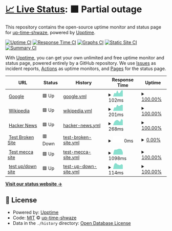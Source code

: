 # [📈 Live Status](https://up-time-shwaze.github.io/uptime-shwaze): <!--live status--> **🟧 Partial outage**

This repository contains the open-source uptime monitor and status page for [up-time-shwaze](https://up-time-shwaze.github.io/uptime-shwaze), powered by [Upptime](https://github.com/upptime/upptime).

[![Uptime CI](https://github.com/up-time-shwaze/uptime-shwaze/workflows/Uptime%20CI/badge.svg)](https://github.com/up-time-shwaze/uptime-shwaze/actions?query=workflow%3A%22Uptime+CI%22)
[![Response Time CI](https://github.com/up-time-shwaze/uptime-shwaze/workflows/Response%20Time%20CI/badge.svg)](https://github.com/up-time-shwaze/uptime-shwaze/actions?query=workflow%3A%22Response+Time+CI%22)
[![Graphs CI](https://github.com/up-time-shwaze/uptime-shwaze/workflows/Graphs%20CI/badge.svg)](https://github.com/up-time-shwaze/uptime-shwaze/actions?query=workflow%3A%22Graphs+CI%22)
[![Static Site CI](https://github.com/up-time-shwaze/uptime-shwaze/workflows/Static%20Site%20CI/badge.svg)](https://github.com/up-time-shwaze/uptime-shwaze/actions?query=workflow%3A%22Static+Site+CI%22)
[![Summary CI](https://github.com/up-time-shwaze/uptime-shwaze/workflows/Summary%20CI/badge.svg)](https://github.com/up-time-shwaze/uptime-shwaze/actions?query=workflow%3A%22Summary+CI%22)

With [Upptime](https://upptime.js.org), you can get your own unlimited and free uptime monitor and status page, powered entirely by a GitHub repository. We use [Issues](https://github.com/up-time-shwaze/uptime-shwaze/issues) as incident reports, [Actions](https://github.com/up-time-shwaze/uptime-shwaze/actions) as uptime monitors, and [Pages](https://up-time-shwaze.github.io/uptime-shwaze) for the status page.

<!--start: status pages-->
<!-- This summary is generated by Upptime (https://github.com/upptime/upptime) -->
<!-- Do not edit this manually, your changes will be overwritten -->
<!-- prettier-ignore -->
| URL | Status | History | Response Time | Uptime |
| --- | ------ | ------- | ------------- | ------ |
| <img alt="" src="https://favicons.githubusercontent.com/www.google.com" height="13"> [Google](https://www.google.com) | 🟩 Up | [google.yml](https://github.com/shwaze/up-time/commits/HEAD/history/google.yml) | <details><summary><img alt="Response time graph" src="./graphs/google/response-time-week.png" height="20"> 102ms</summary><br><a href="https://shwaze.github.io/up-time/history/google"><img alt="Response time 183" src="https://img.shields.io/endpoint?url=https%3A%2F%2Fraw.githubusercontent.com%2Fshwaze%2Fup-time%2FHEAD%2Fapi%2Fgoogle%2Fresponse-time.json"></a><br><a href="https://shwaze.github.io/up-time/history/google"><img alt="24-hour response time 109" src="https://img.shields.io/endpoint?url=https%3A%2F%2Fraw.githubusercontent.com%2Fshwaze%2Fup-time%2FHEAD%2Fapi%2Fgoogle%2Fresponse-time-day.json"></a><br><a href="https://shwaze.github.io/up-time/history/google"><img alt="7-day response time 102" src="https://img.shields.io/endpoint?url=https%3A%2F%2Fraw.githubusercontent.com%2Fshwaze%2Fup-time%2FHEAD%2Fapi%2Fgoogle%2Fresponse-time-week.json"></a><br><a href="https://shwaze.github.io/up-time/history/google"><img alt="30-day response time 141" src="https://img.shields.io/endpoint?url=https%3A%2F%2Fraw.githubusercontent.com%2Fshwaze%2Fup-time%2FHEAD%2Fapi%2Fgoogle%2Fresponse-time-month.json"></a><br><a href="https://shwaze.github.io/up-time/history/google"><img alt="1-year response time 183" src="https://img.shields.io/endpoint?url=https%3A%2F%2Fraw.githubusercontent.com%2Fshwaze%2Fup-time%2FHEAD%2Fapi%2Fgoogle%2Fresponse-time-year.json"></a></details> | <details><summary><a href="https://shwaze.github.io/up-time/history/google">100.00%</a></summary><a href="https://shwaze.github.io/up-time/history/google"><img alt="All-time uptime 100.00%" src="https://img.shields.io/endpoint?url=https%3A%2F%2Fraw.githubusercontent.com%2Fshwaze%2Fup-time%2FHEAD%2Fapi%2Fgoogle%2Fuptime.json"></a><br><a href="https://shwaze.github.io/up-time/history/google"><img alt="24-hour uptime 100.00%" src="https://img.shields.io/endpoint?url=https%3A%2F%2Fraw.githubusercontent.com%2Fshwaze%2Fup-time%2FHEAD%2Fapi%2Fgoogle%2Fuptime-day.json"></a><br><a href="https://shwaze.github.io/up-time/history/google"><img alt="7-day uptime 100.00%" src="https://img.shields.io/endpoint?url=https%3A%2F%2Fraw.githubusercontent.com%2Fshwaze%2Fup-time%2FHEAD%2Fapi%2Fgoogle%2Fuptime-week.json"></a><br><a href="https://shwaze.github.io/up-time/history/google"><img alt="30-day uptime 100.00%" src="https://img.shields.io/endpoint?url=https%3A%2F%2Fraw.githubusercontent.com%2Fshwaze%2Fup-time%2FHEAD%2Fapi%2Fgoogle%2Fuptime-month.json"></a><br><a href="https://shwaze.github.io/up-time/history/google"><img alt="1-year uptime 100.00%" src="https://img.shields.io/endpoint?url=https%3A%2F%2Fraw.githubusercontent.com%2Fshwaze%2Fup-time%2FHEAD%2Fapi%2Fgoogle%2Fuptime-year.json"></a></details>
| <img alt="" src="https://favicons.githubusercontent.com/en.wikipedia.org" height="13"> [Wikipedia](https://en.wikipedia.org) | 🟩 Up | [wikipedia.yml](https://github.com/shwaze/up-time/commits/HEAD/history/wikipedia.yml) | <details><summary><img alt="Response time graph" src="./graphs/wikipedia/response-time-week.png" height="20"> 201ms</summary><br><a href="https://shwaze.github.io/up-time/history/wikipedia"><img alt="Response time 233" src="https://img.shields.io/endpoint?url=https%3A%2F%2Fraw.githubusercontent.com%2Fshwaze%2Fup-time%2FHEAD%2Fapi%2Fwikipedia%2Fresponse-time.json"></a><br><a href="https://shwaze.github.io/up-time/history/wikipedia"><img alt="24-hour response time 207" src="https://img.shields.io/endpoint?url=https%3A%2F%2Fraw.githubusercontent.com%2Fshwaze%2Fup-time%2FHEAD%2Fapi%2Fwikipedia%2Fresponse-time-day.json"></a><br><a href="https://shwaze.github.io/up-time/history/wikipedia"><img alt="7-day response time 201" src="https://img.shields.io/endpoint?url=https%3A%2F%2Fraw.githubusercontent.com%2Fshwaze%2Fup-time%2FHEAD%2Fapi%2Fwikipedia%2Fresponse-time-week.json"></a><br><a href="https://shwaze.github.io/up-time/history/wikipedia"><img alt="30-day response time 217" src="https://img.shields.io/endpoint?url=https%3A%2F%2Fraw.githubusercontent.com%2Fshwaze%2Fup-time%2FHEAD%2Fapi%2Fwikipedia%2Fresponse-time-month.json"></a><br><a href="https://shwaze.github.io/up-time/history/wikipedia"><img alt="1-year response time 233" src="https://img.shields.io/endpoint?url=https%3A%2F%2Fraw.githubusercontent.com%2Fshwaze%2Fup-time%2FHEAD%2Fapi%2Fwikipedia%2Fresponse-time-year.json"></a></details> | <details><summary><a href="https://shwaze.github.io/up-time/history/wikipedia">100.00%</a></summary><a href="https://shwaze.github.io/up-time/history/wikipedia"><img alt="All-time uptime 100.00%" src="https://img.shields.io/endpoint?url=https%3A%2F%2Fraw.githubusercontent.com%2Fshwaze%2Fup-time%2FHEAD%2Fapi%2Fwikipedia%2Fuptime.json"></a><br><a href="https://shwaze.github.io/up-time/history/wikipedia"><img alt="24-hour uptime 100.00%" src="https://img.shields.io/endpoint?url=https%3A%2F%2Fraw.githubusercontent.com%2Fshwaze%2Fup-time%2FHEAD%2Fapi%2Fwikipedia%2Fuptime-day.json"></a><br><a href="https://shwaze.github.io/up-time/history/wikipedia"><img alt="7-day uptime 100.00%" src="https://img.shields.io/endpoint?url=https%3A%2F%2Fraw.githubusercontent.com%2Fshwaze%2Fup-time%2FHEAD%2Fapi%2Fwikipedia%2Fuptime-week.json"></a><br><a href="https://shwaze.github.io/up-time/history/wikipedia"><img alt="30-day uptime 100.00%" src="https://img.shields.io/endpoint?url=https%3A%2F%2Fraw.githubusercontent.com%2Fshwaze%2Fup-time%2FHEAD%2Fapi%2Fwikipedia%2Fuptime-month.json"></a><br><a href="https://shwaze.github.io/up-time/history/wikipedia"><img alt="1-year uptime 100.00%" src="https://img.shields.io/endpoint?url=https%3A%2F%2Fraw.githubusercontent.com%2Fshwaze%2Fup-time%2FHEAD%2Fapi%2Fwikipedia%2Fuptime-year.json"></a></details>
| <img alt="" src="https://favicons.githubusercontent.com/news.ycombinator.com" height="13"> [Hacker News](https://news.ycombinator.com) | 🟩 Up | [hacker-news.yml](https://github.com/shwaze/up-time/commits/HEAD/history/hacker-news.yml) | <details><summary><img alt="Response time graph" src="./graphs/hacker-news/response-time-week.png" height="20"> 268ms</summary><br><a href="https://shwaze.github.io/up-time/history/hacker-news"><img alt="Response time 274" src="https://img.shields.io/endpoint?url=https%3A%2F%2Fraw.githubusercontent.com%2Fshwaze%2Fup-time%2FHEAD%2Fapi%2Fhacker-news%2Fresponse-time.json"></a><br><a href="https://shwaze.github.io/up-time/history/hacker-news"><img alt="24-hour response time 309" src="https://img.shields.io/endpoint?url=https%3A%2F%2Fraw.githubusercontent.com%2Fshwaze%2Fup-time%2FHEAD%2Fapi%2Fhacker-news%2Fresponse-time-day.json"></a><br><a href="https://shwaze.github.io/up-time/history/hacker-news"><img alt="7-day response time 268" src="https://img.shields.io/endpoint?url=https%3A%2F%2Fraw.githubusercontent.com%2Fshwaze%2Fup-time%2FHEAD%2Fapi%2Fhacker-news%2Fresponse-time-week.json"></a><br><a href="https://shwaze.github.io/up-time/history/hacker-news"><img alt="30-day response time 261" src="https://img.shields.io/endpoint?url=https%3A%2F%2Fraw.githubusercontent.com%2Fshwaze%2Fup-time%2FHEAD%2Fapi%2Fhacker-news%2Fresponse-time-month.json"></a><br><a href="https://shwaze.github.io/up-time/history/hacker-news"><img alt="1-year response time 274" src="https://img.shields.io/endpoint?url=https%3A%2F%2Fraw.githubusercontent.com%2Fshwaze%2Fup-time%2FHEAD%2Fapi%2Fhacker-news%2Fresponse-time-year.json"></a></details> | <details><summary><a href="https://shwaze.github.io/up-time/history/hacker-news">100.00%</a></summary><a href="https://shwaze.github.io/up-time/history/hacker-news"><img alt="All-time uptime 99.99%" src="https://img.shields.io/endpoint?url=https%3A%2F%2Fraw.githubusercontent.com%2Fshwaze%2Fup-time%2FHEAD%2Fapi%2Fhacker-news%2Fuptime.json"></a><br><a href="https://shwaze.github.io/up-time/history/hacker-news"><img alt="24-hour uptime 100.00%" src="https://img.shields.io/endpoint?url=https%3A%2F%2Fraw.githubusercontent.com%2Fshwaze%2Fup-time%2FHEAD%2Fapi%2Fhacker-news%2Fuptime-day.json"></a><br><a href="https://shwaze.github.io/up-time/history/hacker-news"><img alt="7-day uptime 100.00%" src="https://img.shields.io/endpoint?url=https%3A%2F%2Fraw.githubusercontent.com%2Fshwaze%2Fup-time%2FHEAD%2Fapi%2Fhacker-news%2Fuptime-week.json"></a><br><a href="https://shwaze.github.io/up-time/history/hacker-news"><img alt="30-day uptime 99.87%" src="https://img.shields.io/endpoint?url=https%3A%2F%2Fraw.githubusercontent.com%2Fshwaze%2Fup-time%2FHEAD%2Fapi%2Fhacker-news%2Fuptime-month.json"></a><br><a href="https://shwaze.github.io/up-time/history/hacker-news"><img alt="1-year uptime 99.98%" src="https://img.shields.io/endpoint?url=https%3A%2F%2Fraw.githubusercontent.com%2Fshwaze%2Fup-time%2FHEAD%2Fapi%2Fhacker-news%2Fuptime-year.json"></a></details>
| <img alt="" src="https://favicons.githubusercontent.com/thissitedoesnotexist.koj.co" height="13"> [Test Broken Site](https://thissitedoesnotexist.koj.co) | 🟥 Down | [test-broken-site.yml](https://github.com/shwaze/up-time/commits/HEAD/history/test-broken-site.yml) | <details><summary><img alt="Response time graph" src="./graphs/test-broken-site/response-time-week.png" height="20"> 0ms</summary><br><a href="https://shwaze.github.io/up-time/history/test-broken-site"><img alt="Response time 1781" src="https://img.shields.io/endpoint?url=https%3A%2F%2Fraw.githubusercontent.com%2Fshwaze%2Fup-time%2FHEAD%2Fapi%2Ftest-broken-site%2Fresponse-time.json"></a><br><a href="https://shwaze.github.io/up-time/history/test-broken-site"><img alt="24-hour response time 0" src="https://img.shields.io/endpoint?url=https%3A%2F%2Fraw.githubusercontent.com%2Fshwaze%2Fup-time%2FHEAD%2Fapi%2Ftest-broken-site%2Fresponse-time-day.json"></a><br><a href="https://shwaze.github.io/up-time/history/test-broken-site"><img alt="7-day response time 0" src="https://img.shields.io/endpoint?url=https%3A%2F%2Fraw.githubusercontent.com%2Fshwaze%2Fup-time%2FHEAD%2Fapi%2Ftest-broken-site%2Fresponse-time-week.json"></a><br><a href="https://shwaze.github.io/up-time/history/test-broken-site"><img alt="30-day response time 0" src="https://img.shields.io/endpoint?url=https%3A%2F%2Fraw.githubusercontent.com%2Fshwaze%2Fup-time%2FHEAD%2Fapi%2Ftest-broken-site%2Fresponse-time-month.json"></a><br><a href="https://shwaze.github.io/up-time/history/test-broken-site"><img alt="1-year response time 1781" src="https://img.shields.io/endpoint?url=https%3A%2F%2Fraw.githubusercontent.com%2Fshwaze%2Fup-time%2FHEAD%2Fapi%2Ftest-broken-site%2Fresponse-time-year.json"></a></details> | <details><summary><a href="https://shwaze.github.io/up-time/history/test-broken-site">0.00%</a></summary><a href="https://shwaze.github.io/up-time/history/test-broken-site"><img alt="All-time uptime 26.02%" src="https://img.shields.io/endpoint?url=https%3A%2F%2Fraw.githubusercontent.com%2Fshwaze%2Fup-time%2FHEAD%2Fapi%2Ftest-broken-site%2Fuptime.json"></a><br><a href="https://shwaze.github.io/up-time/history/test-broken-site"><img alt="24-hour uptime 0.00%" src="https://img.shields.io/endpoint?url=https%3A%2F%2Fraw.githubusercontent.com%2Fshwaze%2Fup-time%2FHEAD%2Fapi%2Ftest-broken-site%2Fuptime-day.json"></a><br><a href="https://shwaze.github.io/up-time/history/test-broken-site"><img alt="7-day uptime 0.00%" src="https://img.shields.io/endpoint?url=https%3A%2F%2Fraw.githubusercontent.com%2Fshwaze%2Fup-time%2FHEAD%2Fapi%2Ftest-broken-site%2Fuptime-week.json"></a><br><a href="https://shwaze.github.io/up-time/history/test-broken-site"><img alt="30-day uptime 1.38%" src="https://img.shields.io/endpoint?url=https%3A%2F%2Fraw.githubusercontent.com%2Fshwaze%2Fup-time%2FHEAD%2Fapi%2Ftest-broken-site%2Fuptime-month.json"></a><br><a href="https://shwaze.github.io/up-time/history/test-broken-site"><img alt="1-year uptime 26.02%" src="https://img.shields.io/endpoint?url=https%3A%2F%2Fraw.githubusercontent.com%2Fshwaze%2Fup-time%2FHEAD%2Fapi%2Ftest-broken-site%2Fuptime-year.json"></a></details>
| <img alt="" src="https://favicons.githubusercontent.com/mecca.coffee" height="13"> [Test mecca site](https://mecca.coffee) | 🟩 Up | [test-mecca-site.yml](https://github.com/shwaze/up-time/commits/HEAD/history/test-mecca-site.yml) | <details><summary><img alt="Response time graph" src="./graphs/test-mecca-site/response-time-week.png" height="20"> 1098ms</summary><br><a href="https://shwaze.github.io/up-time/history/test-mecca-site"><img alt="Response time 1083" src="https://img.shields.io/endpoint?url=https%3A%2F%2Fraw.githubusercontent.com%2Fshwaze%2Fup-time%2FHEAD%2Fapi%2Ftest-mecca-site%2Fresponse-time.json"></a><br><a href="https://shwaze.github.io/up-time/history/test-mecca-site"><img alt="24-hour response time 1393" src="https://img.shields.io/endpoint?url=https%3A%2F%2Fraw.githubusercontent.com%2Fshwaze%2Fup-time%2FHEAD%2Fapi%2Ftest-mecca-site%2Fresponse-time-day.json"></a><br><a href="https://shwaze.github.io/up-time/history/test-mecca-site"><img alt="7-day response time 1098" src="https://img.shields.io/endpoint?url=https%3A%2F%2Fraw.githubusercontent.com%2Fshwaze%2Fup-time%2FHEAD%2Fapi%2Ftest-mecca-site%2Fresponse-time-week.json"></a><br><a href="https://shwaze.github.io/up-time/history/test-mecca-site"><img alt="30-day response time 931" src="https://img.shields.io/endpoint?url=https%3A%2F%2Fraw.githubusercontent.com%2Fshwaze%2Fup-time%2FHEAD%2Fapi%2Ftest-mecca-site%2Fresponse-time-month.json"></a><br><a href="https://shwaze.github.io/up-time/history/test-mecca-site"><img alt="1-year response time 1083" src="https://img.shields.io/endpoint?url=https%3A%2F%2Fraw.githubusercontent.com%2Fshwaze%2Fup-time%2FHEAD%2Fapi%2Ftest-mecca-site%2Fresponse-time-year.json"></a></details> | <details><summary><a href="https://shwaze.github.io/up-time/history/test-mecca-site">100.00%</a></summary><a href="https://shwaze.github.io/up-time/history/test-mecca-site"><img alt="All-time uptime 100.00%" src="https://img.shields.io/endpoint?url=https%3A%2F%2Fraw.githubusercontent.com%2Fshwaze%2Fup-time%2FHEAD%2Fapi%2Ftest-mecca-site%2Fuptime.json"></a><br><a href="https://shwaze.github.io/up-time/history/test-mecca-site"><img alt="24-hour uptime 100.00%" src="https://img.shields.io/endpoint?url=https%3A%2F%2Fraw.githubusercontent.com%2Fshwaze%2Fup-time%2FHEAD%2Fapi%2Ftest-mecca-site%2Fuptime-day.json"></a><br><a href="https://shwaze.github.io/up-time/history/test-mecca-site"><img alt="7-day uptime 100.00%" src="https://img.shields.io/endpoint?url=https%3A%2F%2Fraw.githubusercontent.com%2Fshwaze%2Fup-time%2FHEAD%2Fapi%2Ftest-mecca-site%2Fuptime-week.json"></a><br><a href="https://shwaze.github.io/up-time/history/test-mecca-site"><img alt="30-day uptime 100.00%" src="https://img.shields.io/endpoint?url=https%3A%2F%2Fraw.githubusercontent.com%2Fshwaze%2Fup-time%2FHEAD%2Fapi%2Ftest-mecca-site%2Fuptime-month.json"></a><br><a href="https://shwaze.github.io/up-time/history/test-mecca-site"><img alt="1-year uptime 100.00%" src="https://img.shields.io/endpoint?url=https%3A%2F%2Fraw.githubusercontent.com%2Fshwaze%2Fup-time%2FHEAD%2Fapi%2Ftest-mecca-site%2Fuptime-year.json"></a></details>
| <img alt="" src="https://favicons.githubusercontent.com/joshuas-dapper-project-273199.webflow.io" height="13"> [test up/down site](https://joshuas-dapper-project-273199.webflow.io/) | 🟩 Up | [test-up-down-site.yml](https://github.com/shwaze/up-time/commits/HEAD/history/test-up-down-site.yml) | <details><summary><img alt="Response time graph" src="./graphs/test-up-down-site/response-time-week.png" height="20"> 114ms</summary><br><a href="https://shwaze.github.io/up-time/history/test-up-down-site"><img alt="Response time 160" src="https://img.shields.io/endpoint?url=https%3A%2F%2Fraw.githubusercontent.com%2Fshwaze%2Fup-time%2FHEAD%2Fapi%2Ftest-up-down-site%2Fresponse-time.json"></a><br><a href="https://shwaze.github.io/up-time/history/test-up-down-site"><img alt="24-hour response time 133" src="https://img.shields.io/endpoint?url=https%3A%2F%2Fraw.githubusercontent.com%2Fshwaze%2Fup-time%2FHEAD%2Fapi%2Ftest-up-down-site%2Fresponse-time-day.json"></a><br><a href="https://shwaze.github.io/up-time/history/test-up-down-site"><img alt="7-day response time 114" src="https://img.shields.io/endpoint?url=https%3A%2F%2Fraw.githubusercontent.com%2Fshwaze%2Fup-time%2FHEAD%2Fapi%2Ftest-up-down-site%2Fresponse-time-week.json"></a><br><a href="https://shwaze.github.io/up-time/history/test-up-down-site"><img alt="30-day response time 163" src="https://img.shields.io/endpoint?url=https%3A%2F%2Fraw.githubusercontent.com%2Fshwaze%2Fup-time%2FHEAD%2Fapi%2Ftest-up-down-site%2Fresponse-time-month.json"></a><br><a href="https://shwaze.github.io/up-time/history/test-up-down-site"><img alt="1-year response time 160" src="https://img.shields.io/endpoint?url=https%3A%2F%2Fraw.githubusercontent.com%2Fshwaze%2Fup-time%2FHEAD%2Fapi%2Ftest-up-down-site%2Fresponse-time-year.json"></a></details> | <details><summary><a href="https://shwaze.github.io/up-time/history/test-up-down-site">100.00%</a></summary><a href="https://shwaze.github.io/up-time/history/test-up-down-site"><img alt="All-time uptime 100.00%" src="https://img.shields.io/endpoint?url=https%3A%2F%2Fraw.githubusercontent.com%2Fshwaze%2Fup-time%2FHEAD%2Fapi%2Ftest-up-down-site%2Fuptime.json"></a><br><a href="https://shwaze.github.io/up-time/history/test-up-down-site"><img alt="24-hour uptime 100.00%" src="https://img.shields.io/endpoint?url=https%3A%2F%2Fraw.githubusercontent.com%2Fshwaze%2Fup-time%2FHEAD%2Fapi%2Ftest-up-down-site%2Fuptime-day.json"></a><br><a href="https://shwaze.github.io/up-time/history/test-up-down-site"><img alt="7-day uptime 100.00%" src="https://img.shields.io/endpoint?url=https%3A%2F%2Fraw.githubusercontent.com%2Fshwaze%2Fup-time%2FHEAD%2Fapi%2Ftest-up-down-site%2Fuptime-week.json"></a><br><a href="https://shwaze.github.io/up-time/history/test-up-down-site"><img alt="30-day uptime 100.00%" src="https://img.shields.io/endpoint?url=https%3A%2F%2Fraw.githubusercontent.com%2Fshwaze%2Fup-time%2FHEAD%2Fapi%2Ftest-up-down-site%2Fuptime-month.json"></a><br><a href="https://shwaze.github.io/up-time/history/test-up-down-site"><img alt="1-year uptime 100.00%" src="https://img.shields.io/endpoint?url=https%3A%2F%2Fraw.githubusercontent.com%2Fshwaze%2Fup-time%2FHEAD%2Fapi%2Ftest-up-down-site%2Fuptime-year.json"></a></details>

<!--end: status pages-->

[**Visit our status website →**](https://up-time-shwaze.github.io/uptime-shwaze)

## 📄 License

- Powered by: [Upptime](https://github.com/upptime/upptime)
- Code: [MIT](./LICENSE) © [up-time-shwaze](https://up-time-shwaze.github.io/uptime-shwaze)
- Data in the `./history` directory: [Open Database License](https://opendatacommons.org/licenses/odbl/1-0/)
